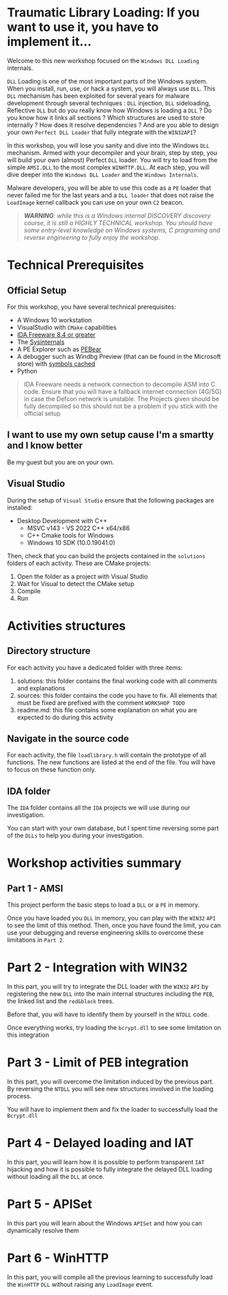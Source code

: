 # Traumatic Library Loading: If you want to use it, you have to implement it…

Welcome to this new workshop focused on the `Windows DLL Loading` internals.

`DLL` Loading is one of the most important parts of the Windows system. When you install, run, use, or hack a system, you will always use `DLL`. This `DLL` mechanism has been exploited for several years for malware development through several techniques : `DLL` injection, `DLL` sideloading, Reflective `DLL` but do you really know how Windows is loading a `DLL` ? Do you know how it links all sections ? Which structures are used to store internally ? How does it resolve dependencies ? And are you able to design your own `Perfect DLL Loader` that fully integrate with the `WIN32API`?

In this workshop, you will lose you sanity and dive into the Windows `DLL` mechanism. Armed with your decompiler and your brain, step by step, you will build your own (almost) Perfect `DLL` loader.
You will try to load from the simple `AMSI.DLL` to the most complex `WINHTTP.DLL`. At each step, you will dive deeper into the `Windows DLL Loader` and the `Windows Internals`.

Malware developers, you will be able to use this code as a `PE` loader that never failed me for the last years and a `DLL loader` that does not raise the `LoadImage` kernel callback you can use on your own `C2` beacon.

> ***WARNING**: while this is a Windows internal DISCOVERY discovery course, it is still a HIGHLY TECHNICAL workshop. You should have some entry-level knowledge on Windows systems, C programing and reverse engineering to fully enjoy the workshop.*


# Technical Prerequisites
## Official Setup
For this workshop, you have several technical prerequisites:
- A Windows 10 workstation 
- VisualStudio with `CMake` capabilities
- [IDA Freeware 8.4 or greater](https://hex-rays.com/ida-free/)
- The [Sysinternals](https://download.sysinternals.com/files/SysinternalsSuite.zip) 
- A PE Explorer such as [PEBear](https://github.com/hasherezade/pe-bear/releases/download/v0.6.7.3/PE-bear_0.6.7.3_x64_win_vs19.zip)
- A debugger such as Windbg Preview (that can be found in the Microsoft store) with [symbols cached](https://learn.microsoft.com/en-us/windows-hardware/drivers/debugger/symbol-path#cache-symbols-locally) 
- Python

> IDA Freeware needs a network connection to decompile ASM into C code. Ensure that you will have a fallback internet connection (4G/5G) in case the Defcon network is unstable. The Projects given should be fully decompiled so this should not be a problem if you stick with the official setup

## I want to use my own setup cause I'm a smartty and I know better
Be my guest but you are on your own.


## Visual Studio
During the setup of `Visual Studio` ensure that the following packages are installed:
- Desktop Development with C++
    - MSVC v143 - VS 2022 C++ x64/x86
    - C++ Cmake tools for Windows
    - Windows 10 SDK (10.0.19041.0)

Then, check that you can build the projects contained in the `solutions` folders of each activity. These are CMake projects:
1. Open the folder as a project with Visual Studio
2. Wait for Visual to detect the CMake setup
3. Compile
4. Run

# Activities structures
## Directory structure
For each activity you have a dedicated folder with three items:
1. solutions: this folder contains the final working code with all comments and explanations
2. sources: this folder contains the code you have to fix. All elements that must be fixed are prefixed with the comment `WORKSHOP TODO`
3. readme.md: this file contains some explanation on what you are expected to do during this activity

## Navigate in the source code
For each activity, the file `loadlibrary.h` will contain the prototype of all functions. The new functions are listed at the end of the file. You will have to focus on these function only.

## IDA folder
The `IDA` folder contains all the `IDA` projects we will use during our investigation.

You can start with your own database, but I spent time reversing some part of the `DLLs` to help you during your investigation.


# Workshop activities summary
## Part 1 - AMSI
This project perform the basic steps to load a `DLL` or a `PE` in memory.

Once you have loaded you `DLL` in memory, you can play with the `WIN32` `API` to see the limit of this method. Then, once you have found the limit, you can use your debugging and reverse engineering skills to overcome these limitations in `Part 2`.

# Part 2 - Integration with WIN32
In this part, you will try to integrate the DLL loader with the `WIN32` `API` by registering the new `DLL` into the main internal structures including the `PEB`, the linked list and the `red&black` trees.

Before that, you will have to identify them by yourself in the `NTDLL` code.

Once everything works, try loading the `bcrypt.dll` to see some limitation on this integration

# Part 3 - Limit of PEB integration
In this part, you will overcome the limitation induced by the previous part. By reversing the `NTDLL` you will see new structures involved in the loading process.

You will have to implement them and fix the loader to successfully load the `Bcrypt.dll`

# Part 4 - Delayed loading and IAT
In this part, you will learn how it is possible to perform transparent `IAT` hijacking and how it is possible to fully integrate the delayed DLL loading without loading all the `DLL` at once.


# Part 5 - APISet
In this part you will learn about the Windows `APISet` and how you can dynamically resolve them

# Part 6 - WinHTTP
In this part, you will compile all the previous learning to successfully load the `WinHTTP` `DLL` without raising any `LoadImage` event.